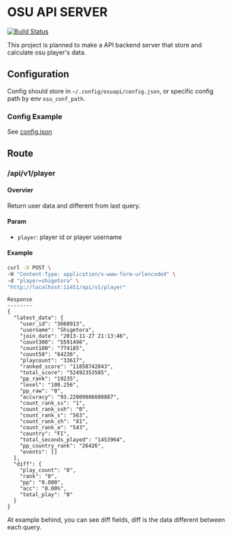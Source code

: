 # OSU API SERVER

[![Build Status](https://drone.avmtn.net/api/badges/avimitin/osuapiserver/status.svg?ref=refs/heads/master)](https://drone.avmtn.net/avimitin/osuapiserver)

This project is planned to make a API backend server that store and calculate osu player's data.

## Configuration

Config should store in `~/.config/osuapi/config.json`, or specific config path by env `osu_conf_path`.

### Config Example

See [config.json](./example/config/config.json)

## Route

### /api/v1/player

#### Overvier

Return user data and different from last query.

#### Param

- `player`: player id or player username

#### Example

```bash
curl -X POST \
-H "Content-Type: application/x-www-form-urlencoded" \
-d "player=shigetora" \
"http://localhost:11451/api/v1/player"
```

```text
Response
--------
{
  "latest_data": {
    "user_id": "3660913",
    "username": "Shigetora",
    "join_date": "2013-11-27 21:13:46",
    "count300": "5591498",
    "count100": "774185",
    "count50": "64236",
    "playcount": "33617",
    "ranked_score": "11858742843",
    "total_score": "52492353585",
    "pp_rank": "19235",
    "level": "100.256",
    "pp_raw": "0",
    "accuracy": "93.22009086608887",
    "count_rank_ss": "1",
    "count_rank_ssh": "0",
    "count_rank_s": "563",
    "count_rank_sh": "81",
    "count_rank_a": "543",
    "country": "FI",
    "total_seconds_played": "1453964",
    "pp_country_rank": "26426",
    "events": []
  },
  "diff": {
    "play_count": "0",
    "rank": "0",
    "pp": "0.000",
    "acc": "0.00%",
    "total_play": "0"
  }
}
```

At example behind, you can see diff fields, diff is the data different between each query.

